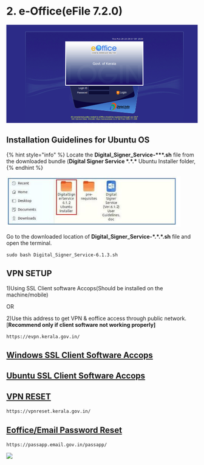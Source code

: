 # 2. e-Office(eFile 7.2.0)

![](../.gitbook/assets/eoffice.png)

## Installation Guidelines for Ubuntu OS

{% hint style="info" %}
Locate the **Digital\_Signer\_Service-\*\*\*.sh** file from the downloaded bundle (**Digital Signer Service \*.\*.\*** Ubuntu Installer folder,
{% endhint %}

![](../.gitbook/assets/eoffice1.JPG)

Go to the downloaded location of **Digital\_Signer\_Service-\*.\*.\*.sh** file and open the terminal.

```
sudo bash Digital_Signer_Service-6.1.3.sh
```

## VPN SETUP

1\)Using SSL Client software Accops(Should be installed on the machine/mobile)&#x20;

&#x20;                                             OR

2\)Use this address to get VPN & eoffice access through public network.\[**Recommend only if client software not working properly]**

```
https://evpn.kerala.gov.in/
```

## [Windows SSL Client Software Accops](https://evpn.kerala.gov.in/fes-bin/public/VPNClientSetup.exe)

## [Ubuntu SSL Client Software Accops](https://evpn.kerala.gov.in/fes-bin/public/HySecure\_Client\_5.1.4.16.deb)

## [VPN RESET](https://vpnreset.kerala.gov.in)

```
https://vpnreset.kerala.gov.in/
```

## [Eoffice/Email Password Reset](https://passapp.email.gov.in/passapp/)

```
https://passapp.email.gov.in/passapp/
```

![](<../.gitbook/assets/29105-work-in-progress (1).gif>)
